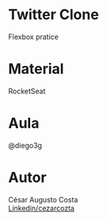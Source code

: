 # Twitter Clone  
Flexbox pratice  
# Material  
RocketSeat  
# Aula  
@diego3g  
# Autor
César Augusto Costa  
[Linkedin/cezarcozta](https://www.linkedin.com/in/cezarcozta)  
